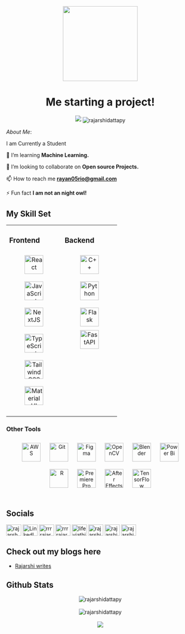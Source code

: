   

<div  id="header"  align="center">

<img  src="https://64.media.tumblr.com/b82973324ac774fa3d31ea47545b15f0/tumblr_ng63otN1Nc1rx9nz2o1_500.gifv"  width="200"/>

</div>

<h1  align="center"> Me starting a project! </h1>

<p  align="center">

<p  align="center">

<img  src="https://readme-typing-svg.demolab.com/?lines=Hi👋, I'm Rajarshi Datta; 🧑‍💻 A Full Stack ML Developer; CP and Open-Source ❣️; Designer🎨 :D;&font=Fira%20Code&center=true&width=380&height=50&duration=4000&pause=1000">

<img  src="https://komarev.com/ghpvc/?username=rajarshidattapy&label=Profile%20views&color=0e75b6&style=flat" alt="rajarshidattapy"  align="center"/>
</p>

*About Me*:<br>

I am Currently a Student<br>

🌱 I’m learning <b>Machine Learning.</b><br>

👯 I’m looking to collaborate on <b>Open source Projects.</b><br>

📫 How to reach me <b>rayan05rio@gmail.com</b><br>

⚡ Fun fact <b>I am not an night owl!</b>

 
## My Skill Set

<table  align='center'><td  valign="top"  width="33%">

### Frontend

<div  align="center">


<a href="https://reactjs.org/" target="_blank"><img style="margin: 10px" src="https://profilinator.rishav.dev/skills-assets/react-original-wordmark.svg" alt="React" height="50" /></a>  
<a href="https://www.javascript.com/" target="_blank"><img style="margin: 10px" src="https://profilinator.rishav.dev/skills-assets/javascript-original.svg" alt="JavaScript" height="50" /></a>  
<a href="https://nextjs.org/" target="_blank"><img style="margin: 10px" src="https://profilinator.rishav.dev/skills-assets/nextjs.png" alt="NextJS" height="50" /></a>  
<a href="https://www.typescriptlang.org/" target="_blank"><img style="margin: 10px" src="https://profilinator.rishav.dev/skills-assets/typescript-original.svg" alt="TypeScript" height="50" /></a>  
<a href="https://www.tailwindcss.com/" target="_blank"><img style="margin: 10px" src="https://profilinator.rishav.dev/skills-assets/tailwindcss.svg" alt="Tailwind CSS" height="50" /></a>  
<a href="https://mui.com/" target="_blank"><img style="margin: 10px" src="https://profilinator.rishav.dev/skills-assets/mui.png" alt="Material UI" height="50" /></a>  
</div>

  

</td><td  valign="top"  width="33%">

  
  
  

### Backend

<div  align="center">


<a href="https://www.cplusplus.com/" target="_blank"><img style="margin: 10px" src="https://profilinator.rishav.dev/skills-assets/cplusplus-original.svg" alt="C++" height="50" /></a>  
<a href="https://www.python.org/" target="_blank"><img style="margin: 10px" src="https://profilinator.rishav.dev/skills-assets/python-original.svg" alt="Python" height="50" /></a>  
<a href="https://flask.palletsprojects.com/" target="_blank"><img style="margin: 10px" src="https://profilinator.rishav.dev/skills-assets/flask.png" alt="Flask" height="50" /></a>  
<a href="https://fastapi.tiangolo.com/" target="_blank"><img src="https://cdn.worldvectorlogo.com/logos/fastapi.svg" alt="FastAPI" height="50" /></a>
</div>

</div>

  

</td></tr></table>

</td><td valign="top" width="33%">



### Other Tools  
<div align="center">  
<a href="https://aws.amazon.com/" target="_blank"><img style="margin: 10px" src="https://profilinator.rishav.dev/skills-assets/amazonwebservices-original-wordmark.svg" alt="AWS" height="50" /></a>  
<a href="https://github.com/" target="_blank"><img style="margin: 10px" src="https://profilinator.rishav.dev/skills-assets/git-scm-icon.svg" alt="Git" height="50" /></a>  
<a href="https://www.figma.com/" target="_blank"><img style="margin: 10px" src="https://profilinator.rishav.dev/skills-assets/figma-icon.svg" alt="Figma" height="50" /></a>  
<a href="https://opencv.org/" target="_blank"><img style="margin: 10px" src="https://profilinator.rishav.dev/skills-assets/opencv-icon.svg" alt="OpenCV" height="50" /></a>  
<a href="https://www.blender.org/" target="_blank"><img style="margin: 10px" src="https://profilinator.rishav.dev/skills-assets/blender_community_badge_white.svg" alt="Blender" height="50" /></a>  
<a href="https://powerbi.microsoft.com/en-us/" target="_blank"><img style="margin: 10px" src="https://profilinator.rishav.dev/skills-assets/powerbi.png" alt="Power Bi" height="50" /></a>  
<a href="https://www.r-project.org/" target="_blank"><img style="margin: 10px" src="https://profilinator.rishav.dev/skills-assets/r.svg" alt="R" height="50" /></a>  
<a href="https://www.adobe.com/in/products/premiere.html" target="_blank"><img style="margin: 10px" src="https://profilinator.rishav.dev/skills-assets/adobepremierepro.png" alt="Premiere Pro" height="50" /></a>  
<a href="https://www.adobe.com/in/products/aftereffects.html" target="_blank"><img style="margin: 10px" src="https://profilinator.rishav.dev/skills-assets/aftereffects.png" alt="After Effects" height="50" /></a>  
<a href="https://www.tensorflow.org/" target="_blank"><img style="margin: 10px" src="https://profilinator.rishav.dev/skills-assets/tensorflow-icon.svg" alt="TensorFlow" height="50" /></a>  
</div>

</td></tr></table>  

<br/>  
  

## Socials

<p  align="left">


<p align="left">
<a href="https://twitter.com/rajarsh9573965" target="blank"><img align="center" src="https://raw.githubusercontent.com/rahuldkjain/github-profile-readme-generator/master/src/images/icons/Social/twitter.svg" alt="rajarsh9573965" height="30" width="40" /></a>
<a href="https://linkedin.com/in/rajarshidatta05" target="blank"><img align="center" src="https://raw.githubusercontent.com/rahuldkjain/github-profile-readme-generator/master/src/images/icons/Social/linkedin.svg" alt="LinkedIn" height="30" width="40" /></a>
<a href="https://kaggle.com/rrrrajarshi_" target="blank"><img align="center" src="https://raw.githubusercontent.com/rahuldkjain/github-profile-readme-generator/master/src/images/icons/Social/kaggle.svg" alt="rrrrajarshi_" height="30" width="40" /></a>
<a href="https://instagram.com/rrrrajarshi_" target="blank"><img align="center" src="https://raw.githubusercontent.com/rahuldkjain/github-profile-readme-generator/master/src/images/icons/Social/instagram.svg" alt="rrrrajarshi_" height="30" width="40" /></a>
<a href="https://www.youtube.com/c/lifeviathicklens" target="blank"><img align="center" src="https://raw.githubusercontent.com/rahuldkjain/github-profile-readme-generator/master/src/images/icons/Social/youtube.svg" alt="lifeviathicklens" height="30" width="40" /></a>
<a href="https://www.leetcode.com/rajarshi_100" target="blank"><img align="center" src="https://raw.githubusercontent.com/rahuldkjain/github-profile-readme-generator/master/src/images/icons/Social/leet-code.svg" alt="rajarshi_100" height="30" width="40" /></a>
<a href="https://www.hackerrank.com/rajarshidattapy" target="blank"><img align="center" src="https://raw.githubusercontent.com/rahuldkjain/github-profile-readme-generator/master/src/images/icons/Social/hackerrank.svg" alt="rajarshi_100" height="30" width="40" /></a>
<a href="https://www.codeforces.com/rajarshidattapy" target="blank"><img align="center" src="https://raw.githubusercontent.com/rahuldkjain/github-profile-readme-generator/master/src/images/icons/Social/codeforces.svg" alt="rajarshi_100" height="30" width="40" /></a>

</p>

  

## Check out my blogs here

- [Rajarshi writes](https://rajarshiwrites.hashnode.dev/)

<!-- BLOG-POST-LIST:END -->

## Github Stats

<div  align="center"><img  src="https://github-readme-stats.vercel.app/api?username=rajarshidattapy&show_icons=true&locale=en" alt="rajarshidattapy"  align="center"  /></div>

<br/>

<div  align="center"><img  src="https://github-readme-stats.vercel.app/api/top-langs?username=rajarshidattapy&show_icons=true&locale=en&layout=compact" alt="rajarshidattapy"  align="center"  /></div>


<br/>

  

<div  align="center"><img  src="https://spotify-github-profile.vercel.app/api/view?uid=31mqlztrjmh5shsm2eafugkkfd5q&cover_image=true&theme=default&show_offline=false&background_color=121212&interchange=false"  /></div>


<br/>
